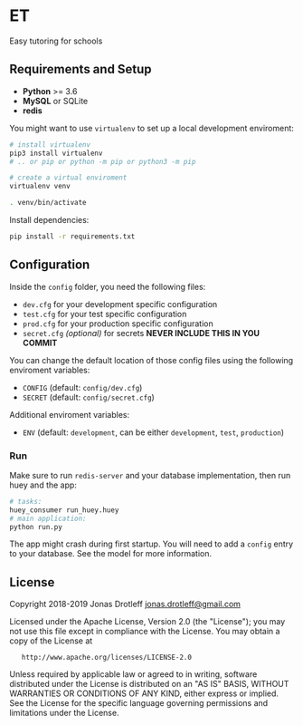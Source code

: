 # ET
Easy tutoring for schools

## Requirements and Setup
 - **Python** >= 3.6
 - **MySQL** or SQLite
 - **redis**

You might want to use `virtualenv` to set up a local development enviroment:
```bash
# install virtualenv
pip3 install virtualenv
# .. or pip or python -m pip or python3 -m pip

# create a virtual enviroment
virtualenv venv

. venv/bin/activate
```

Install dependencies:
```bash
pip install -r requirements.txt
```

## Configuration
Inside the `config` folder, you need the following files:
 - `dev.cfg` for your development specific configuration
 - `test.cfg` for your test specific configuration
 - `prod.cfg` for your production specific configuration
 - `secret.cfg` *(optional)* for secrets **NEVER INCLUDE THIS IN YOU COMMIT**

You can change the default location of those config files using the following enviroment variables:
 - `CONFIG` (default: `config/dev.cfg`)
 - `SECRET` (default: `config/secret.cfg`)

Additional enviroment variables:
 - `ENV` (default: `development`, can be either `development`, `test`, `production`)

### Run
Make sure to run `redis-server` and your database implementation, then run huey and the app:
```bash
# tasks:
huey_consumer run_huey.huey
# main application:
python run.py
```

The app might crash during first startup. You will need to add a `config` entry to your database. See the model for more information.

## License

   Copyright 2018-2019 Jonas Drotleff <jonas.drotleff@gmail.com>

   Licensed under the Apache License, Version 2.0 (the "License");
   you may not use this file except in compliance with the License.
   You may obtain a copy of the License at

       http://www.apache.org/licenses/LICENSE-2.0

   Unless required by applicable law or agreed to in writing, software
   distributed under the License is distributed on an "AS IS" BASIS,
   WITHOUT WARRANTIES OR CONDITIONS OF ANY KIND, either express or implied.
   See the License for the specific language governing permissions and
   limitations under the License.
